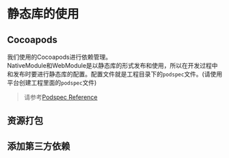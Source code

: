 # 静态库的使用

## Cocoapods
我们使用的Cocoapods进行依赖管理。		
NativeModule和WebModule是以静态库的形式发布和使用，所以在开发过程中和发布时要进行静态库的配置。配置文件就是工程目录下的`podspec`文件。(请使用平台创建工程里面的`podspec`文件)
>请参考[Podspec Reference](https://guides.cocoapods.org/syntax/podspec.html)

## 资源打包


## 添加第三方依赖